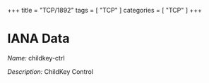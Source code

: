 +++
title = "TCP/1892"
tags = [ "TCP" ]
categories = [ "TCP" ]
+++

# IANA Data

_Name:_ childkey-ctrl

_Description:_ ChildKey Control

